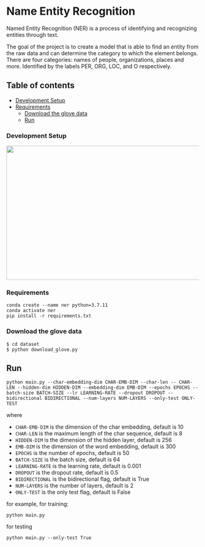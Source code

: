 # Name Entity Recognition

Named Entity Recognition (NER) is a process of identifying and recognizing entities through text.

The goal of the project is to create a model that is able to find an entity from the raw data and can determine the category to which the element belongs. There are four categories: names of people, organizations, places and more. Identified by the labels PER, ORG, LOC, and O respectively.

## Table of contents

* [Development Setup](#Development-Setup)
* [Requirements](#Requirements)
  * [Download the glove data](#Download-the-glove-data)
  * [Run](#Run)

### Development Setup

<p align="center">
  <img width="600" height="350" src="https://user-images.githubusercontent.com/56698309/149672318-96283732-007b-44c1-9603-72a384035098.png">
</p>

### Requirements 

```
conda create --name ner python=3.7.11
conda activate ner
pip install -r requirements.txt
```

### Download the glove data

```
$ cd dataset
$ python download_glove.py
```

## Run 

```
python main.py --char-embedding-dim CHAR-EMB-DIM --char-len -- CHAR-LEN --hidden-dim HIDDEN-DIM --embedding-dim EMB-DIM --epochs EPOCHS --batch-size BATCH-SIZE --lr LEARNING-RATE --dropout DROPOUT --bidirectional BIDIRECTIONAL --num-layers NUM-LAYERS --only-test ONLY-TEST
```
where

- `CHAR-EMB-DIM` is the dimension of the char embedding, default is 10
- `CHAR-LEN` is the maximum length of the char sequence, default is 8
- `HIDDEN-DIM` is the dimension of the hidden layer, default is 256
- `EMB-DIM` is the dimension of the word embedding, default is 300
- `EPOCHS` is the number of epochs, default is 50
- `BATCH-SIZE` is the batch size, default is 64
- `LEARNING-RATE` is the learning rate, default is 0.001
- `DROPOUT` is the dropout rate, default is 0.5
- `BIDIRECTIONAL` is the bidirectional flag, default is True
- `NUM-LAYERS` is the number of layers, default is 2
- `ONLY-TEST` is the only test flag, default is False


for example, for training:

```
python main.py
```

for testing
```
python main.py --only-test True
```
